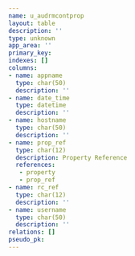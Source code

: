 ```yaml
---
name: u_audrmcontprop
layout: table
description: ''
type: unknown
app_area: ''
primary_key: 
indexes: []
columns:
- name: appname
  type: char(50)
  description: ''
- name: date_time
  type: datetime
  description: ''
- name: hostname
  type: char(50)
  description: ''
- name: prop_ref
  type: char(12)
  description: Property Reference
  references:
   - property
   - prop_ref
- name: rc_ref
  type: char(12)
  description: ''
- name: username
  type: char(50)
  description: ''
relations: []
pseudo_pk: 
---
```


